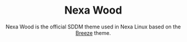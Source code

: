 <div align="center">
  <h1>Nexa Wood</h1>
  <p>Nexa Wood is the official SDDM theme used in Nexa Linux based on the <a href="https://invent.kde.org/plasma/breeze">Breeze</a> theme.</p>
</div>
